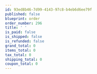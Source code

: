 ```yaml
---
id: 93ed8b46-7d99-4143-97c8-b4eb6d6ee79f
published: false
blueprint: order
order_number: 296
title: ' '
is_paid: false
is_shipped: false
is_refunded: false
grand_total: 0
items_total: 0
tax_total: 0
shipping_total: 0
coupon_total: 0
---
```

